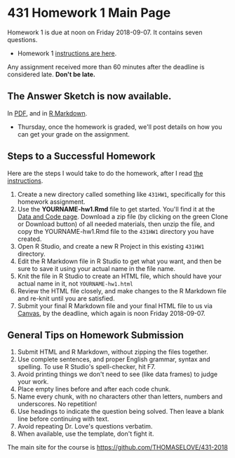 # 431 Homework 1 Main Page

Homework 1 is due at noon on Friday 2018-09-07. It contains seven questions.

- Homework 1 [instructions are here](https://github.com/THOMASELOVE/431-2018/blob/master/homework/Homework1/431-2018-hw1.md).

Any assignment received more than 60 minutes after the deadline is considered late. **Don't be late.**

## The Answer Sketch is now available.

In [PDF](https://github.com/THOMASELOVE/431-2018/blob/master/homework/Homework1/431-2018-hw1sketch.pdf), and in [R Markdown](https://raw.githubusercontent.com/THOMASELOVE/431-2018/master/homework/Homework1/431-2018-hw1sketch.Rmd).

- Thursday, once the homework is graded, we'll post details on how you can get your grade on the assignment.

## Steps to a Successful Homework

Here are the steps I would take to do the homework, after I read [the instructions](https://github.com/THOMASELOVE/431-2018/blob/master/homework/Homework1/431-2018-hw1.md).

1. Create a new directory called something like `431HW1`, specifically for this homework assignment.
2. Use the **YOURNAME-hw1.Rmd** file to get started. You'll find it at the [Data and Code page](https://github.com/THOMASELOVE/431-2018-data). Download a zip file (by clicking on the green Clone or Download button) of all needed materials, then unzip the file, and copy the YOURNAME-hw1.Rmd file to the `431HW1` directory you have created.
3. Open R Studio, and create a new R Project in this existing `431HW1` directory. 
4. Edit the R Markdown file in R Studio to get what you want, and then be sure to save it using your actual name in the file name.
5. Knit the file in R Studio to create an HTML file, which should have your actual name in it, not `YOURNAME-hw1.html`
6. Review the HTML file closely, and make changes to the R Markdown file and re-knit until you are satisfied.
7. Submit your final R Markdown file and your final HTML file to us via [Canvas](https://canvas.case.edu), by the deadline, which again is noon Friday 2018-09-07.

## General Tips on Homework Submission

1. Submit HTML and R Markdown, without zipping the files together.
2. Use complete sentences, and proper English grammar, syntax and spelling. To use R Studio's spell-checker, hit F7.
3. Avoid printing things we don't need to see (like data frames) to judge your work.
4. Place empty lines before and after each code chunk.
5. Name every chunk, with no characters other than letters, numbers and underscores. No repetition!
6. Use headings to indicate the question being solved. Then leave a blank line before continuing with text.
7. Avoid repeating Dr. Love's questions verbatim.
8. When available, use the template, don't fight it.

The main site for the course is https://github.com/THOMASELOVE/431-2018
